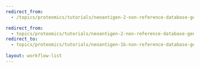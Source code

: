 ```yaml
---
redirect_from:
  - /topics/proteomics/tutorials/neoantigen-2-non-reference-database-generation/workflows/main_workflow.html

redirect_from:
  - topics/proteomics/tutorials/neoantigen-2-non-reference-database-generation/workflows/index.html
redirect_to:
  - topics/proteomics/tutorials/neoantigen-1b-non-reference-database-generation/workflows/index.md
 
layout: workflow-list
---
```

